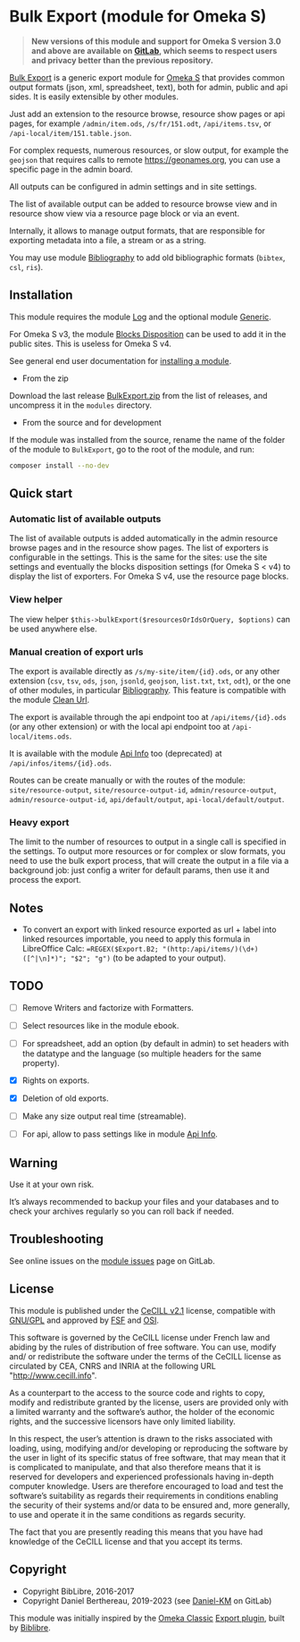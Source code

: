 Bulk Export (module for Omeka S)
================================

> __New versions of this module and support for Omeka S version 3.0 and above
> are available on [GitLab], which seems to respect users and privacy better
> than the previous repository.__

[Bulk Export] is a generic export module for [Omeka S] that provides common
output formats (json, xml, spreadsheet, text), both for admin, public and api
sides. It is easily extensible by other modules.

Just add an extension to the resource browse, resource show pages or api pages,
for example `/admin/item.ods`, `/s/fr/151.odt`, `/api/items.tsv`, or `/api-local/item/151.table.json`.

For complex requests, numerous resources, or slow output, for example the `geojson`
that requires calls to remote https://geonames.org, you can use a specific page
in the admin board.

All outputs can be configured in admin settings and in site settings.

The list of available output can be added to resource browse view and in
resource show view via a resource page block or via an event.

Internally, it allows to manage output formats, that are responsible for
exporting metadata into a file, a stream or as a string.

You may use module [Bibliography] to add old bibliographic formats (`bibtex`,
`csl`, `ris`).


Installation
------------

This module requires the module [Log] and the optional module [Generic].

For Omeka S v3, the module [Blocks Disposition] can be used to add it in the
public sites. This is useless for Omeka S v4.

See general end user documentation for [installing a module].

* From the zip

Download the last release [BulkExport.zip] from the list of releases, and
uncompress it in the `modules` directory.

* From the source and for development

If the module was installed from the source, rename the name of the folder of
the module to `BulkExport`, go to the root of the module, and run:

```sh
composer install --no-dev
```


Quick start
-----------

### Automatic list of available outputs

The list of available outputs is added automatically in the admin resource
browse pages and in the resource show pages. The list of exporters is
configurable in the settings. This is the same for the sites: use the site
settings and eventually the blocks disposition settings (for Omeka S < v4) to
display the list of  exporters. For Omeka S v4, use the resource page blocks.

### View helper

The view helper `$this->bulkExport($resourcesOrIdsOrQuery, $options)` can be
used anywhere else.

### Manual creation of export urls

The export is available directly as `/s/my-site/item/{id}.ods`, or any other
extension (`csv`, `tsv`, `ods`, `json`, `jsonld`, `geojson`, `list.txt`, `txt`,
`odt`), or the one of other modules, in particular [Bibliography]. This feature
is compatible with the module [Clean Url].

The export is available through the api endpoint too at `/api/items/{id}.ods`
(or any other extension) or with the local api endpoint too at `/api-local/items.ods`.

It is available with the module [Api Info] too (deprecated) at `/api/infos/items/{id}.ods`.

Routes can be create manually or with the routes of the module: `site/resource-output`,
`site/resource-output-id`, `admin/resource-output`, `admin/resource-output-id`,
`api/default/output`, `api-local/default/output`.

### Heavy export

The limit to the number of resources to output in a single call is specified in
the settings. To output more resources or for complex or slow formats, you need
to use the bulk export process, that will create the output in a file via a
background job: just config a writer for default params, then use it and process
the export.


Notes
-----

- To convert an export with linked resource exported as url + label into linked
  resources importable, you need to apply this formula in LibreOffice Calc:
  `=REGEX($Export.B2; "(http:/api/items/)(\d+)([^|\n]*)"; "$2"; "g")`
  (to be adapted to your output).


TODO
----

- [ ] Remove Writers and factorize with Formatters.
- [ ] Select resources like in the module ebook.
- [ ] For spreadsheet, add an option (by default in admin) to set headers with the datatype and the language (so multiple headers for the same property).
- [x] Rights on exports.
- [x] Deletion of old exports.
- [ ] Make any size output real time (streamable).
- [ ] For api, allow to pass settings like in module [Api Info].


Warning
-------

Use it at your own risk.

It’s always recommended to backup your files and your databases and to check
your archives regularly so you can roll back if needed.


Troubleshooting
---------------

See online issues on the [module issues] page on GitLab.


License
-------

This module is published under the [CeCILL v2.1] license, compatible with
[GNU/GPL] and approved by [FSF] and [OSI].

This software is governed by the CeCILL license under French law and abiding by
the rules of distribution of free software. You can use, modify and/ or
redistribute the software under the terms of the CeCILL license as circulated by
CEA, CNRS and INRIA at the following URL "http://www.cecill.info".

As a counterpart to the access to the source code and rights to copy, modify and
redistribute granted by the license, users are provided only with a limited
warranty and the software’s author, the holder of the economic rights, and the
successive licensors have only limited liability.

In this respect, the user’s attention is drawn to the risks associated with
loading, using, modifying and/or developing or reproducing the software by the
user in light of its specific status of free software, that may mean that it is
complicated to manipulate, and that also therefore means that it is reserved for
developers and experienced professionals having in-depth computer knowledge.
Users are therefore encouraged to load and test the software’s suitability as
regards their requirements in conditions enabling the security of their systems
and/or data to be ensured and, more generally, to use and operate it in the same
conditions as regards security.

The fact that you are presently reading this means that you have had knowledge
of the CeCILL license and that you accept its terms.


Copyright
---------

* Copyright BibLibre, 2016-2017
* Copyright Daniel Berthereau, 2019-2023 (see [Daniel-KM] on GitLab)

This module was initially inspired by the [Omeka Classic] [Export plugin], built
by [Biblibre].


[Bulk Export]: https://gitlab.com/Daniel-KM/Omeka-S-module-BulkExport
[Omeka S]: https://omeka.org/s
[Bibliography]: https://gitlab.com/Daniel-KM/Omeka-S-module-Bibliography
[Blocks Disposition]: https://gitlab.com/Daniel-KM/Omeka-S-module-BlocksDisposition
[Clean Url]: https://gitlab.com/Daniel-KM/Omeka-S-module-CleanUrl
[Generic]: https://gitlab.com/Daniel-KM/Omeka-S-module-Generic
[Log]: https://gitlab.com/Daniel-KM/Omeka-S-module-Log
[BulkExport.zip]: https://gitlab.com/Daniel-KM/Omeka-S-module-BulkExport/releases
[Installing a module]: https://omeka.org/s/docs/user-manual/modules/#installing-modules
[Api Info]: https://gitlab.com/Daniel-KM/Omeka-S-module/ApiInfo
[module issues]: https://gitlab.com/Daniel-KM/Omeka-S-module-BulkExport/issues
[CeCILL v2.1]: https://www.cecill.info/licences/Licence_CeCILL_V2.1-en.html
[GNU/GPL]: https://www.gnu.org/licenses/gpl-3.0.html
[FSF]: https://www.fsf.org
[OSI]: http://opensource.org
[MIT]: https://github.com/sandywalker/webui-popover/blob/master/LICENSE.txt
[Omeka Classic]: https://omeka.org/classic
[Export plugin]: https://github.com/BibLibre/Omeka-plugin-Import
[BibLibre]: https://github.com/BibLibre
[GitLab]: https://gitlab.com/Daniel-KM
[Daniel-KM]: https://gitlab.com/Daniel-KM "Daniel Berthereau"
